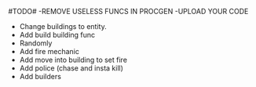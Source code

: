 #TODO#
-REMOVE USELESS FUNCS IN PROCGEN
-UPLOAD YOUR CODE

- Change buildings to entity.
- Add build building func
- Randomly
- Add fire mechanic
- Add move into building to set fire
- Add police (chase and insta kill)
- Add builders
